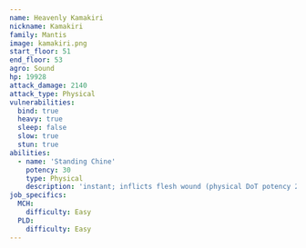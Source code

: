 ```yaml
---
name: Heavenly Kamakiri
nickname: Kamakiri
family: Mantis
image: kamakiri.png
start_floor: 51
end_floor: 53
agro: Sound
hp: 19928
attack_damage: 2140
attack_type: Physical
vulnerabilities:
  bind: true
  heavy: true
  sleep: false
  slow: true
  stun: true
abilities:
  - name: 'Standing Chine'
    potency: 30
    type: Physical
    description: 'instant; inflicts flesh wound (physical DoT potency 20, 30s)'
job_specifics:
  MCH:
    difficulty: Easy
  PLD:
    difficulty: Easy
---
```

